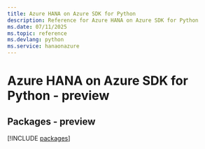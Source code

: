 ```yaml
---
title: Azure HANA on Azure SDK for Python
description: Reference for Azure HANA on Azure SDK for Python
ms.date: 07/11/2025
ms.topic: reference
ms.devlang: python
ms.service: hanaonazure
---
```

# Azure HANA on Azure SDK for Python - preview
## Packages - preview
[!INCLUDE [packages](hana-on-azure-index.md)]